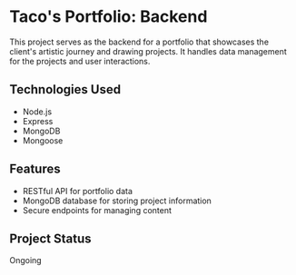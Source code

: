 
# Taco's Portfolio: Backend

This project serves as the backend for a portfolio that showcases the client's artistic journey and drawing projects. It handles data management for the projects and user interactions.

## Technologies Used
- Node.js
- Express
- MongoDB
- Mongoose

## Features
- RESTful API for portfolio data
- MongoDB database for storing project information
- Secure endpoints for managing content

## Project Status
Ongoing
